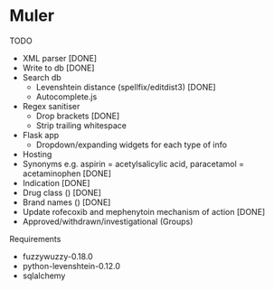 # Muler

TODO
- XML parser [DONE]
- Write to db [DONE]
- Search db
  - Levenshtein distance (spellfix/editdist3) [DONE]
  - Autocomplete.js
- Regex sanitiser
  - Drop brackets [DONE]
  - Strip trailing whitespace
- Flask app
  - Dropdown/expanding widgets for each type of info
- Hosting
- Synonyms e.g. aspirin = acetylsalicylic acid, paracetamol = acetaminophen [DONE]
- Indication [DONE]
- Drug class (<atc-codes>) [DONE]
- Brand names (<products>) [DONE]
- Update rofecoxib and mephenytoin mechanism of action [DONE]
- Approved/withdrawn/investigational (Groups)



Requirements
- fuzzywuzzy-0.18.0
- python-levenshtein-0.12.0
- sqlalchemy